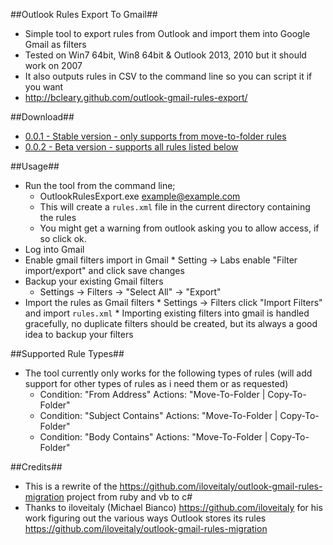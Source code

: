 ##Outlook Rules Export To Gmail##
* Simple tool to export rules from Outlook and import them into Google Gmail as filters
* Tested on Win7 64bit, Win8 64bit & Outlook 2013, 2010 but it should work on 2007
* It also outputs rules in CSV to the command line so you can script it if you want
* http://bcleary.github.com/outlook-gmail-rules-export/

##Download##
* [0.0.1 - Stable version - only supports from move-to-folder rules](http://bit.ly/W5OAZi)
* [0.0.2 - Beta version - supports all rules listed below](http://bit.ly/11WLoo1)

##Usage##
* Run the tool from the command line;
     * OutlookRulesExport.exe example@example.com
     * This will create a `rules.xml` file in the current directory containing the rules
     * You might get a warning from outlook asking you to allow access, if so click ok.
* Log into Gmail
* Enable gmail filters import in Gmail
      * Setting -> Labs enable "Filter import/export" and click save changes
* Backup your existing Gmail filters
     * Settings -> Filters -> "Select All" -> "Export"
* Import the rules as Gmail filters
      * Settings -> Filters click "Import Filters" and import `rules.xml`
      * Importing existing filters into gmail is handled gracefully, no duplicate filters should be created, but its always a good idea to backup your filters

##Supported Rule Types##
* The tool currently only works for the following types of rules (will add support for other types of rules as i need them or as requested)
    * Condition: "From Address" Actions: "Move-To-Folder | Copy-To-Folder"
    * Condition: "Subject Contains" Actions: "Move-To-Folder | Copy-To-Folder"
    * Condition: "Body Contains" Actions: "Move-To-Folder | Copy-To-Folder"

##Credits##
* This is a rewrite of the https://github.com/iloveitaly/outlook-gmail-rules-migration project from ruby and vb to c#
* Thanks to iloveitaly (Michael Bianco) https://github.com/iloveitaly for his work figuring out the various ways Outlook stores its rules https://github.com/iloveitaly/outlook-gmail-rules-migration 

